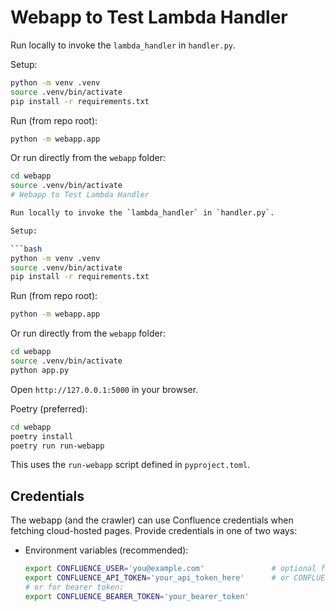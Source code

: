 # Webapp to Test Lambda Handler

Run locally to invoke the `lambda_handler` in `handler.py`.

Setup:

```bash
python -m venv .venv
source .venv/bin/activate
pip install -r requirements.txt
```

Run (from repo root):

```bash
python -m webapp.app
```

Or run directly from the `webapp` folder:

````bash
cd webapp
source .venv/bin/activate
# Webapp to Test Lambda Handler

Run locally to invoke the `lambda_handler` in `handler.py`.

Setup:

```bash
python -m venv .venv
source .venv/bin/activate
pip install -r requirements.txt
````

Run (from repo root):

```bash
python -m webapp.app
```

Or run directly from the `webapp` folder:

```bash
cd webapp
source .venv/bin/activate
python app.py
```

Open `http://127.0.0.1:5000` in your browser.

Poetry (preferred):

```bash
cd webapp
poetry install
poetry run run-webapp
```

This uses the `run-webapp` script defined in `pyproject.toml`.

## Credentials

The webapp (and the crawler) can use Confluence credentials when fetching
cloud-hosted pages. Provide credentials in one of two ways:

- Environment variables (recommended):

  ```bash
  export CONFLUENCE_USER='you@example.com'               # optional for basic auth
  export CONFLUENCE_API_TOKEN='your_api_token_here'      # or CONFLUENCE_PASSWORD
  # or for bearer token:
  export CONFLUENCE_BEARER_TOKEN='your_bearer_token'
  ```
